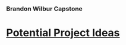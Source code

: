 ### Brandon Wilbur Capstone


# [Potential Project Ideas](https://brandon-wilbur.github.io/capstone/project1)
